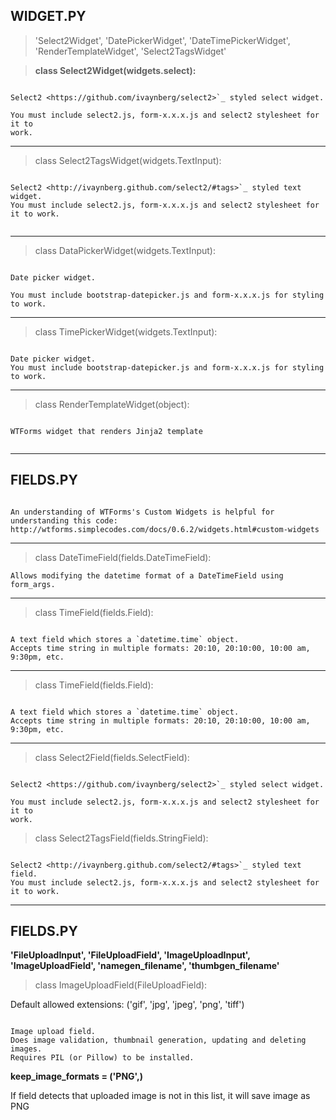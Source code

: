 

## WIDGET.PY

> 'Select2Widget', 'DatePickerWidget', 'DateTimePickerWidget', 'RenderTemplateWidget', 'Select2TagsWidget'



> **class Select2Widget(widgets.select):**

```

Select2 <https://github.com/ivaynberg/select2>`_ styled select widget.

You must include select2.js, form-x.x.x.js and select2 stylesheet for it to
work.

```

------------------------

> class Select2TagsWidget(widgets.TextInput):


```

Select2 <http://ivaynberg.github.com/select2/#tags>`_ styled text widget.
You must include select2.js, form-x.x.x.js and select2 stylesheet for it to work.
    
```

------------------------

> class DataPickerWidget(widgets.TextInput):

```

Date picker widget.

You must include bootstrap-datepicker.js and form-x.x.x.js for styling to work.

```

------------------------

> class TimePickerWidget(widgets.TextInput):

```
        
Date picker widget.
You must include bootstrap-datepicker.js and form-x.x.x.js for styling to work.

```

------------------------

> class RenderTemplateWidget(object):

```

WTForms widget that renders Jinja2 template


```

------------------------

## FIELDS.PY


```

An understanding of WTForms's Custom Widgets is helpful for understanding this code:
http://wtforms.simplecodes.com/docs/0.6.2/widgets.html#custom-widgets

```

--------------------------

> class DateTimeField(fields.DateTimeField):

```
Allows modifying the datetime format of a DateTimeField using form_args.

```

--------------------------

> class TimeField(fields.Field):

```

A text field which stores a `datetime.time` object.
Accepts time string in multiple formats: 20:10, 20:10:00, 10:00 am, 9:30pm, etc.

```

--------------------------

> class TimeField(fields.Field):

```

A text field which stores a `datetime.time` object.
Accepts time string in multiple formats: 20:10, 20:10:00, 10:00 am, 9:30pm, etc.

```

--------------------------


> class Select2Field(fields.SelectField):

```

Select2 <https://github.com/ivaynberg/select2>`_ styled select widget.

You must include select2.js, form-x.x.x.js and select2 stylesheet for it to
work.

```


> class Select2TagsField(fields.StringField):

```

Select2 <http://ivaynberg.github.com/select2/#tags>`_ styled text field.
You must include select2.js, form-x.x.x.js and select2 stylesheet for it to work.

```

--------------------------

## FIELDS.PY


**'FileUploadInput', 'FileUploadField', 'ImageUploadInput', 'ImageUploadField', 'namegen_filename', 'thumbgen_filename'**


> class ImageUploadField(FileUploadField):

Default allowed extensions: ('gif', 'jpg', 'jpeg', 'png', 'tiff')

```

Image upload field.
Does image validation, thumbnail generation, updating and deleting images.
Requires PIL (or Pillow) to be installed.

```

**keep_image_formats = ('PNG',)**

If field detects that uploaded image is not in this list, it will save image as PNG
